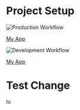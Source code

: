 # Project Setup
![Production Workflow](https://github.com/caitlind26/docker-flask/actions/workflows/prod.workflow.yml/badge.svg)

[My App](https://cd394-prod.herokuapp.com/)

![Development Workflow](https://github.com/caitlind26/docker-flask/actions/workflows/development.workflow.yml/badge.svg)

[My App](https://cd394-dev.herokuapp.com/)

# Test Change

hi